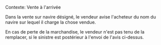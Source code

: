 Contexte: Vente à l'arrivée

Dans la vente sur navire désigné, le vendeur avise l'acheteur du nom du navire sur lequel il charge la chose vendue.

En cas de perte de la marchandise, le vendeur n'est pas tenu de la remplacer, si le sinistre est postérieur à l'envoi de l'avis ci-dessus.